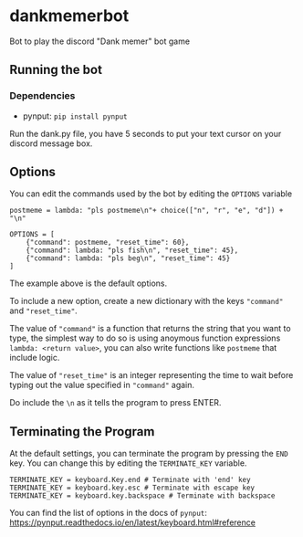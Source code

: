 # dankmemerbot
Bot to play the discord "Dank memer" bot game

## Running the bot

### Dependencies
- pynput: `pip install pynput`

Run the dank.py file, you have 5 seconds to put your text cursor on your discord message box.

## Options

You can edit the commands used by the bot by editing the `OPTIONS` variable
```
postmeme = lambda: "pls postmeme\n"+ choice(["n", "r", "e", "d"]) + "\n"

OPTIONS = [
    {"command": postmeme, "reset_time": 60},
    {"command": lambda: "pls fish\n", "reset_time": 45},
    {"command": lambda: "pls beg\n", "reset_time": 45}
]
```
The example above is the default options. 

To include a new option, create a new dictionary with the keys `"command"` and `"reset_time"`.

The value of `"command"` is a function that returns the string that you want to type, the simplest way to do so is using anoymous function expressions `lambda: <return value>`, you can also write functions like `postmeme` that include logic.

The value of `"reset_time"` is an integer representing the time to wait before typing out the value specified in `"command"` again.

Do include the `\n` as it tells the program to press ENTER.

## Terminating the Program

At the default settings, you can terminate the program by pressing the `END` key. You can change this by editing the `TERMINATE_KEY` variable.

```
TERMINATE_KEY = keyboard.Key.end # Terminate with 'end' key
TERMINATE_KEY = keyboard.key.esc # Terminate with escape key
TERMINATE_KEY = keyboard.key.backspace # Terminate with backspace
```

You can find the list of options in the docs of `pynput`: https://pynput.readthedocs.io/en/latest/keyboard.html#reference
